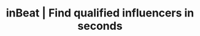 ---
title: "inBeat | Find qualified influencers in seconds"
description: >-
  Discover the strongest influencer search engine on the market.
image: 
section1:
  subtitle: Searching influencers made easy
  title: Find qualified influencers <span>in seconds</span>
  description: Get your beta access <span>now</span>
  image: images/intro-animation.png
section2:
  points:
    - icon: images/icons/icons/responsive.png
      title: <span>Responsive</span> Layout
      description: >-
        Responsive code that makes your landing page look good on all devices (desktops, tablets, and phones). Created with mobile specialists.
    - icon: images/icons/icons/analysis.png
      title: SaaS <span>Analysis</span>
      description: >-
        A perfect structure created after we analized trends in SaaS landing page designs. Analysis made to the most popular SaaS businesses.
    - icon: images/icons/icons/grid.png
      title: Smart <span>BEM</span> Grid
      description: >-
        Blocks, Elements and Modifiers. A smart HTML/CSS structure that can easely be reused. Layout driven by the purpose of modularity.
    - icon: images/icons/icons/target.png
      title: Target <span>audience</span>
      description: >-
        Blocks, Elements and Modifiers. A smart HTML/CSS structure that can easely be reused. Layout driven by the purpose of modularity.
section3:
  title: Build your SAAS landing page using the <span>intelligent BEM interface</span>
  description: >-
    Blocks, Elements and Modifiers. A smart HTML/CSS structure that can easely be reused. Layout driven by the purpose of modularity.
  points:
    - text: Simple and Smart HTML code
    - text: Works reintegrated in any part of the layout
    - text: Reuse the elements from one design to another
  image: images/desktop-frame-about.png
section4:
  title: Build your SAAS landing page using the <span>intelligent BEM interface</span>
  description: >-
    Blocks, Elements and Modifiers. A smart HTML/CSS structure that can easely be reused. Layout driven by the purpose of modularity.
  points:
    - text: Simple and Smart HTML code
    - text: Works reintegrated in any part of the layout
    - text: Reuse the elements from one design to another
  image: images/desktop-frame-about-2.png
section5:
  title: Build your SAAS landing page using the <span>intelligent BEM interface</span>
  description: >-
    Blocks, Elements and Modifiers. A smart HTML/CSS structure that can easely be reused. Layout driven by the purpose of modularity.
  points:
    - text: Simple and Smart HTML code
    - text: Works reintegrated in any part of the layout
    - text: Reuse the elements from one design to another
  image: images/desktop-frame-about-3.png
section6:
  title: More features
  description: >-
    We believe we have created the most efficient SaaS landing page for your users. Landing page with features that will convince you to use it for your SaaS business.
  points:
    - icon: images/icons/icons/security.png
      title: Reliable </span>and secure
    - icon: images/icons/icons/payment.png
      title: Secure <span>payment</span>
    - icon: images/icons/icons/location.png
      title: Location <span>detection</span>
    - icon: images/icons/icons/users.png
      title: User <span>friendly</span>
    - icon: images/icons/icons/calendar.png
      title: Calendar <span>widget</span>
    - icon: images/icons/icons/security.png
      title: Reliable </span>and secure
    - icon: images/icons/icons/payment.png
      title: Secure <span>payment</span>
    - icon: images/icons/icons/location.png
      title: Location <span>detection</span>
    - icon: images/icons/icons/users.png
      title: User <span>friendly</span>
    - icon: images/icons/icons/calendar.png
      title: Calendar <span>widget</span>
section7:
  title: Our Plans
  description: >-
    We believe we have created the most efficient SaaS landing page for your users. Landing page with features that will convince you to use it for your SaaS business.
  plans:
    - title: free
      popular: false
      monthly: 0
      yearly: 0
      features:
        - text: <b>1</b> User Account
        - text: <b>10</b> Team Members
        - text: <b>Unlimited</b> Emails Accounts
        - text: Set And Manage Permissions
        - text: API &amp; extension support
          disabled: true
        - text: Developer support
          disabled: true
        - text: A / B Testing
          disabled: true
    - title: pro
      popular: true
      monthly: 49
      yearly: 529
      features:
        - text: <b>50</b> User Account
        - text: <b>500</b> Team Members
        - text: <b>Unlimited</b> Emails Accounts
        - text: Set And Manage Permissions
        - text: API &amp; extension support
        - text: Developer support
        - text: A / B Testing
          disabled: true
    - title: ultra
      popular: false
      monthly: 99
      yearly: 900
      features:
        - text: <b>Unlimited</b> User Account
        - text: <b>Unlimited</b> Team Members
        - text: <b>Unlimited</b> Emails Accounts
        - text: Set And Manage Permissions
        - text: API &amp; extension support
        - text: Developer support
        - text: A / B Testing
section8:
  clients:
    - link: #
      logo: images/clients/clients-logo1.png
    - link: #
      logo: images/clients/clients-logo2.png
    - link: #
      logo: images/clients/clients-logo3.png
    - link: #
      logo: images/clients/clients-logo4.png
    - link: #
      logo: images/clients/clients-logo5.png
section9:
  title: Ready to get started?
  description: >-
    Find out what INBEAT can do for your business
---